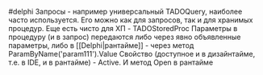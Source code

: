#delphi
Запросы - например универсальный TADOQuery, наиболее часто используется. Его можно как для запросов, так и для хранимых процедур. Еще есть чисто для ХП - TADOStoredProc 
Параметры в процедуру (и в запрос) передаются либо через явно объявленные параметры, либо в [[Delphi|рантайме]] - через метод ParamByName('param111').Value 
Свойство (доступное и в дизайнтайме, т.е. в IDE, и в рантайме) - Active. И метод Open в рантайме